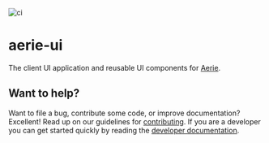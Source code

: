 ![ci](https://github.com/NASA-AMMOS/aerie-ui/actions/workflows/ci.yml/badge.svg)

# aerie-ui

The client UI application and reusable UI components for [Aerie](https://github.com/NASA-AMMOS/aerie).

## Want to help?

Want to file a bug, contribute some code, or improve documentation? Excellent! Read up on our
guidelines for [contributing][contributing]. If you are a developer you can get started quickly by reading the [developer documentation][dev].

[contributing]: ./docs/CONTRIBUTING.md
[dev]: ./docs/DEVELOPER.md
